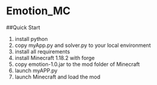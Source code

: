 # Emotion_MC
##Quick Start
1. install python
2. copy myApp.py and solver.py to your local environment
3. install all requirements
4. install Minecraft 1.18.2 with forge
5. copy emotion-1.0.jar to the mod folder of Minecraft
6. launch myAPP.py
7. launch Minecraft and load the mod
